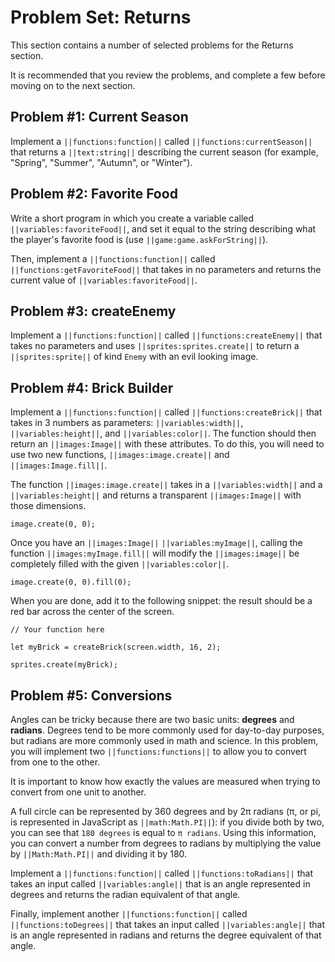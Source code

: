 # Problem Set: Returns

This section contains a number of selected problems for the Returns section.

It is recommended that you review the problems, and complete a few before moving on to the next section.

## Problem #1: Current Season

Implement a ``||functions:function||`` called ``||functions:currentSeason||`` that returns a ``||text:string||`` describing the current season (for example, "Spring", "Summer", "Autumn", or "Winter").

## Problem #2: Favorite Food

Write a short program in which you create a variable called ``||variables:favoriteFood||``, and set it equal to the string describing what the player's favorite food is (use ``||game:game.askForString||``).

Then, implement a ``||functions:function||`` called ``||functions:getFavoriteFood||`` that takes in no parameters and returns the current value of ``||variables:favoriteFood||``.

## Problem #3: createEnemy

Implement a ``||functions:function||`` called ``||functions:createEnemy||`` that takes no parameters and uses ``||sprites:sprites.create||`` to return a ``||sprites:sprite||`` of kind ``Enemy`` with an evil looking image.

## Problem #4: Brick Builder

Implement a ``||functions:function||`` called ``||functions:createBrick||`` that takes in 3 numbers as parameters: ``||variables:width||``, ``||variables:height||``, and ``||variables:color||``. The function should then return an ``||images:Image||`` with these attributes. To do this, you will need to use two new functions, ``||images:image.create||`` and ``||images:Image.fill||``.

The function ``||images:image.create||`` takes in a ``||variables:width||`` and a ``||variables:height||`` and returns a transparent ``||images:Image||`` with those dimensions.

```sig
image.create(0, 0);
```

Once you have an ``||images:Image||`` ``||variables:myImage||``, calling the function ``||images:myImage.fill||`` will modify the ``||images:image||`` be completely filled with the given ``||variables:color||``.

```sig
image.create(0, 0).fill(0);
```

When you are done, add it to the following snippet: the result should be a red bar across the center of the screen.

```typescript-ignore
// Your function here

let myBrick = createBrick(screen.width, 16, 2);

sprites.create(myBrick);
```

## Problem #5: Conversions

Angles can be tricky because there are two basic units: **degrees** and **radians**. Degrees tend to be more commonly used for day-to-day purposes, but radians are more commonly used in math and science. In this problem, you will implement two ``||functions:functions||`` to allow you to convert from one to the other.

It is important to know how exactly the values are measured when trying to convert from one unit to another.

A full circle can be represented by 360 degrees and by 2π radians (π, or pi, is represented in JavaScript as ``||math:Math.PI||``): if you divide both by two, you can see that ``180 degrees`` is equal to ``π radians``. Using this information, you can convert a number from degrees to radians by multiplying the value by ``||Math:Math.PI||`` and dividing it by 180.

Implement a ``||functions:function||`` called ``||functions:toRadians||`` that takes an input called ``||variables:angle||`` that is an angle represented in degrees and returns the radian equivalent of that angle.

Finally, implement another ``||functions:function||`` called ``||functions:toDegrees||`` that takes an input called ``||variables:angle||`` that is an angle represented in radians and returns the degree equivalent of that angle.